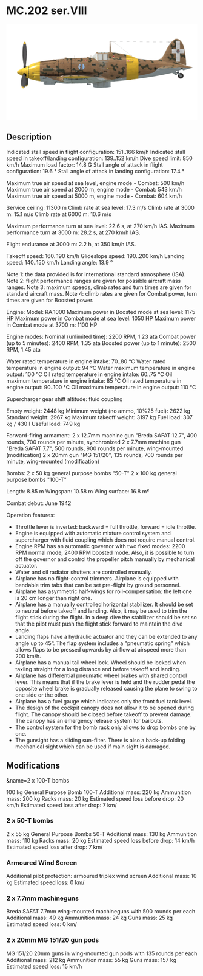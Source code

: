 # MC.202 ser.VIII

![mc202s8](../images/mc202s8.png)

## Description

Indicated stall speed in flight configuration: 151..166 km/h
Indicated stall speed in takeoff/landing configuration: 139..152 km/h
Dive speed limit: 850 km/h
Maximum load factor: 14.8 G
Stall angle of attack in flight configuration: 19.6 °
Stall angle of attack in landing configuration: 17.4 °

Maximum true air speed at sea level, engine mode - Combat: 500 km/h
Maximum true air speed at 2000 m, engine mode - Combat: 543 km/h
Maximum true air speed at 5000 m, engine mode - Combat: 604 km/h

Service ceiling: 11300 m
Climb rate at sea level: 17.3 m/s
Climb rate at 3000 m: 15.1 m/s
Climb rate at 6000 m: 10.6 m/s

Maximum performance turn at sea level: 22.6 s, at 270 km/h IAS.
Maximum performance turn at 3000 m: 28.2 s, at 270 km/h IAS.

Flight endurance at 3000 m: 2.2 h, at 350 km/h IAS.

Takeoff speed: 160..190 km/h
Glideslope speed: 190..200 km/h
Landing speed: 140..150 km/h
Landing angle: 13.9 °

Note 1: the data provided is for international standard atmosphere (ISA).
Note 2: flight performance ranges are given for possible aircraft mass ranges.
Note 3: maximum speeds, climb rates and turn times are given for standard aircraft mass.
Note 4: climb rates are given for Combat power, turn times are given for Boosted power.

Engine:
Model: RA.1000
Maximum power in Boosted mode at sea level: 1175 HP
Maximum power in Combat mode at sea level: 1050 HP
Maximum power in Combat mode at 3700 m: 1100 HP

Engine modes:
Nominal (unlimited time): 2200 RPM, 1.23 ata
Combat power (up to 5 minutes): 2400 RPM, 1.35 ata
Boosted power (up to 1 minute): 2500 RPM, 1.45 ata

Water rated temperature in engine intake: 70..80 °C
Water rated temperature in engine output: 94 °C
Water maximum temperature in engine output: 100 °C
Oil rated temperature in engine intake: 60..75 °C
Oil maximum temperature in engine intake: 85 °C
Oil rated temperature in engine output: 90..100 °C
Oil maximum temperature in engine output: 110 °C

Supercharger gear shift altitude: fluid coupling 

Empty weight: 2448 kg
Minimum weight (no ammo, 10%25 fuel): 2622 kg
Standard weight: 2967 kg
Maximum takeoff weight: 3197 kg
Fuel load: 307 kg / 430 l
Useful load: 749 kg

Forward-firing armament:
2 x 12.7mm machine gun "Breda SAFAT 12.7", 400 rounds, 700 rounds per minute, synchronized
2 x 7.7mm machine gun "Breda SAFAT 7.7", 500 rounds, 900 rounds per minute, wing-mounted (modification)
2 x 20mm gun "MG 151/20", 135 rounds, 700 rounds per minute, wing-mounted (modification)

Bombs:
2 x 50 kg general purpose bombs "50-T"
2 x 100 kg general purpose bombs "100-T"

Length: 8.85 m
Wingspan: 10.58 m
Wing surface: 16.8 m²

Combat debut: June 1942

Operation features:
- Throttle lever is inverted: backward = full throttle, forward = idle throttle.
- Engine is equipped with automatic mixture control system and supercharger with fluid coupling which does not require manual control.
- Engine RPM has an automatic governor with two fixed modes: 2200 RPM normal mode, 2400 RPM boosted mode. Also, it is possible to turn off the governor and control the propeller pitch manually by mechanical actuator.
- Water and oil radiator shutters are controlled manually.
- Airplane has no flight-control trimmers. Airplane is equipped with bendable trim tabs that can be set pre-flight by ground personnel.
- Airplane has asymmetric half-wings for roll-compensation: the left one is 20 cm longer than right one.
- Airplane has a manually controlled horizontal stabilizer. It should be set to neutral before takeoff and landing. Also, it may be used to trim the flight stick during the flight. In a deep dive the stabilizer should be set so that the pilot must push the flight stick forward to maintain the dive angle.
- Landing flaps have a hydraulic actuator and they can be extended to any angle up to 45°. The flap system includes a "pneumatic spring" which allows flaps to be pressed upwards by airflow at airspeed more than 200 km/h.
- Airplane has a manual tail wheel lock. Wheel should be locked when taxiing straight for a long distance and before takeoff and landing.
- Airplane has differential pneumatic wheel brakes with shared control lever. This means that if the brake lever is held and the rudder pedal the opposite wheel brake is gradually released causing the plane to swing to one side or the other.
- Airplane has a fuel gauge which indicates only the front fuel tank level.
- The design of the cockpit canopy does not allow it to be opened during flight. The canopy should be closed before takeoff to prevent damage. The canopy has an emergency release system for bailouts.
- The control system for the bomb rack only allows to drop bombs one by one.
- The gunsight has a sliding sun-filter. There is also a back-up folding mechanical sight which can be used if main sight is damaged.

## Modifications
&name=2 x 100-T bombs

100 kg General Purpose Bomb 100-T
Additional mass: 220 kg
Ammunition mass: 200 kg
Racks mass: 20 kg
Estimated speed loss before drop: 20 km/h
Estimated speed loss after drop: 7 km/
### 2 x 50-T bombs

2 x 55 kg General Purpose Bombs 50-T
Additional mass: 130 kg
Ammunition mass: 110 kg
Racks mass: 20 kg
Estimated speed loss before drop: 14 km/h
Estimated speed loss after drop: 7 km/
### Armoured Wind Screen

Additional pilot protection: armoured triplex wind screen
Additional mass: 10 kg
Estimated speed loss: 0 km/
### 2 x 7.7mm machineguns

Breda SAFAT 7.7mm wing-mounted machineguns with 500 rounds per each
Additional mass: 49 kg
Ammunition mass: 24 kg
Guns mass: 25 kg
Estimated speed loss: 0 km/
### 2 x 20mm MG 151/20 gun pods

MG 151/20 20mm guns in wing-mounted gun pods with 135 rounds per each
Additional mass: 212 kg
Ammunition mass: 55 kg
Guns mass: 157 kg
Estimated speed loss: 15 km/h